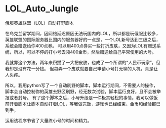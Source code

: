 # LOL_Auto_Jungle
俄服英雄联盟（LOL）自动打野脚本

在乌克兰留学期间，因网络延迟原因无法玩国内的LOL，所以都是玩俄服比较多，英雄联盟的国际服务器比国内的服务器好的一点是，一个LOL新号达到三级之后，系统会赠送给你400点券。
可以用400点券买一些打折皮肤，又因为LOL有赠送系统，所以，可以不停的打小号去领400金币，然后赠送给自己平常使用的大号。

我就靠这个方法，两年来积攒了一大把皮肤，也成了一个所谓的“人民币玩家”，但我却是没有花一分钱。
但每弄一个皮肤就要自己申请小号打无聊的人机，真是让人头疼。

所以，我用python写了一个自动刷野的脚本，脚本运行期间，不需要人的操作，脚本会自动控制你的英雄去野区刷野，经无数次试验，脚本运行良好，且不会被举报或者封号。
有了这个脚本之后，小号升级是一件极其轻松的事情，我可以做饭前开着脚本让脚本自动打着LOL，等我做完饭，游戏也已经结束，金币和经验都已到手。

运用该程序节省了大量练小号的时间和精力。
